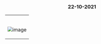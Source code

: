 #

### <p align="center"> 22-10-2021 </p>

<table>
	<tr>
		 <td>


</br>
	
![image](https://user-images.githubusercontent.com/76246106/138405735-d2539682-0dfd-4332-a131-a21dd52b0dc7.png)


       
</table>

</br> 
